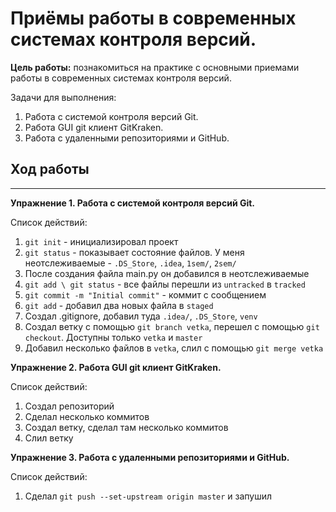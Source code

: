 # Приёмы работы в современных системах контроля версий.
**Цель работы:** познакомиться на практике с основными приемами работы в современных системах контроля версий.

Задачи для выполнения:
1) Работа с системой контроля версий Git.
2) Работа GUI git клиент GitKraken.
3) Работа с удаленными репозиториями и GitHub.

## Ход работы
***
**Упражнение 1. Работа с системой контроля версий Git.**

Список действий:
1) `git init` - инициализировал проект
2) `git status` - показывает состояние файлов. У меня неотслеживаемые - `.DS_Store`, `.idea`, `1sem/`, `2sem/`
3) После создания файла main.py он добавился в неотслеживаемые
4) `git add \ git status` - все файлы перешли из `untracked` в `tracked`
5) `git commit -m "Initial commit"` - коммит с сообщением
6) `git add` - добавил два новых файла в `staged`
7) Создал .gitignore, добавил туда `.idea/`, `.DS_Store`, `venv`
8) Создал ветку с помощью `git branch vetka`, перешел с помощью `git checkout`. Доступны только `vetka` и `master`
9) Добавил несколько файлов в `vetka`, слил с помощью `git merge vetka`

**Упражнение 2. Работа GUI git клиент GitKraken.**

Список действий:
1) Создал репозиторий
2) Сделал несколько коммитов
3) Создал ветку, сделал там несколько коммитов
4) Слил ветку

**Упражнение 3. Работа с удаленными репозиториями и GitHub.**

Список действий:
1) Сделал `git push --set-upstream origin master` и запушил
